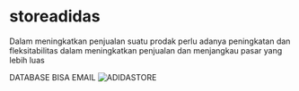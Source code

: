 # storeadidas
Dalam meningkatkan penjualan suatu prodak perlu adanya peningkatan dan fleksitabilitas dalam meningkatkan penjualan dan menjangkau pasar yang lebih luas


DATABASE BISA EMAIL
![ADIDASTORE](https://user-images.githubusercontent.com/61685263/212547320-c0e174cf-0a44-4048-997d-3198f71a9b48.jpg)
